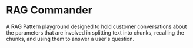 # RAG Commander

A RAG Pattern playground designed to hold customer conversations about the parameters that are involved in splitting text into chunks, recalling the chunks, and using them to answer a user's question.
